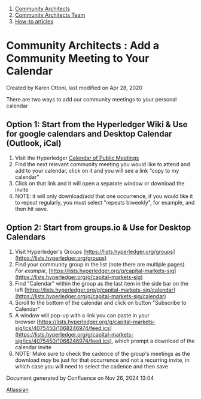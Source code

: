 1. [Community Architects](index.html)
2. [Community Architects Team](Community-Architects-Team_20545564.html)
3. [How-to articles](How-to-articles_20560809.html)

# Community Architects : Add a Community Meeting to Your Calendar

Created by Karen Ottoni, last modified on Apr 28, 2020

There are two ways to add our community meetings to your personal calendar

## Option 1: Start from the Hyperledger Wiki &amp; Use for google calendars and Desktop Calendar (Outlook, iCal)

1. Visit the Hyperledger [Calendar of Public Meetings](https://lf-hyperledger.atlassian.net/wiki/spaces/HYP/pages/19595324/Calendar+of+Public+Meetings)
2. Find the next relevant community meeting you would like to attend and add to your calendar, click on it and you will see a link “copy to my calendar”
3. Click on that link and it will open a separate window or download the invite
4. NOTE: it will only download/add that one occurrence, if you would like it to repeat regularly, you must select "repeats biweekly", for example, and then hit save.

## Option 2: Start from groups.io &amp; Use for Desktop Calendars

1. Visit Hyperledger's Groups [https://lists.hyperledger.org/groups](https://lists.hyperledger.org/groups)
2. Find your community group in the list (note there are multiple pages). *For example*, [https://lists.hyperledger.org/g/capital-markets-sig](https://lists.hyperledger.org/g/capital-markets-sig)
3. Find "Calendar" within the group as the last item in the side bar on the left [https://lists.hyperledger.org/g/capital-markets-sig/calendar](https://lists.hyperledger.org/g/capital-markets-sig/calendar)
4. Scroll to the bottom of the calendar and click on button "Subscribe to Calendar"
5. A window will pop-up with a link you can paste in your browser [https://lists.hyperledger.org/g/capital-markets-sig/ics/4075450/1068246974/feed.ics](https://lists.hyperledger.org/g/capital-markets-sig/ics/4075450/1068246974/feed.ics), which prompt a download of the calendar invite
6. NOTE: Make sure to check the cadence of the group's meetings as the download *may* be just for that occurrence and not a recurring invite, in which case you will need to select the cadence and then save

Document generated by Confluence on Nov 26, 2024 13:04

[Atlassian](http://www.atlassian.com/)
